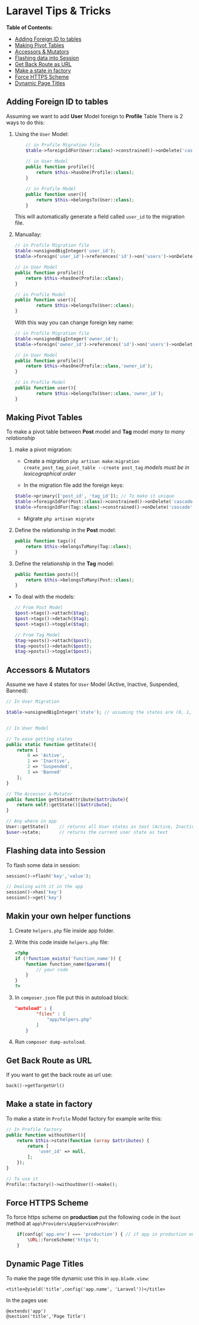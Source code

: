 # Laravel Tips & Tricks

**Table of Contents:**
* [Adding Foreign ID to tables](#adding-foreign-id-to-tables)
* [Making Pivot Tables](#making-pivot-tables)
* [Accessors & Mutators](#accessors--mutators)
* [Flashing data into Session](#flashing-data-into-session)
* [Get Back Route as URL](#get-back-route-as-url)
* [Make a state in factory](#make-a-state-in-factory)
* [Force HTTPS Scheme](#force-https-scheme)
* [Dynamic Page Titles](#dynamic-page-titles)

## Adding Foreign ID to tables
Assuming we want to add **User** Model foreign to **Profile** Table There is 2 ways to do this:
1. Using the `User` Model:

    ```php
        // in Profile Migration file
        $table->foreignIdFor(User::class)->constrained()->onDelete('cascade');
        
        // in User Model
        public function profile(){
            return $this->hasOne(Profile::class);
        }

        // in Profile Model
        public function user(){
            return $this->belongsTo(User::class);
        }
    ```

    This will automatically generate a field called `user_id` to the migration file.

2. Manuallay:

    ```php
    // in Profile Migration file
    $table->unsignedBigInteger('user_id');
    $table->foreign('user_id')->references('id')->on('users')->onDelete('cascade');
    
    // in User Model
    public function profile(){
        return $this->hasOne(Profile::class);
    }

    // in Profile Model
    public function user(){
            return $this->belongsTo(User::class);
    }
    ```

    With this way you can change foreign key name:

    ```php
    // in Profile Migration file
    $table->unsignedBigInteger('owner_id');
    $table->foreign('owner_id')->references('id')->on('users')->onDelete('cascade');
    
    // in User Model
    public function profile(){
        return $this->hasOne(Profile::class,'owner_id');
    }

    // in Profile Model
    public function user(){
            return $this->belongsTo(User::class,'owner_id');
    }
    ```


## Making Pivot Tables

To make a pivot table between **Post** model and **Tag** model *many to many relationship*
1. make a pivot migration:
    - Create a migration `php artisan make:migration create_post_tag_pivot_table --create post_tag` *models must be in lexicographical order*

	- In the migration file add the foreign keys:

    ```php
    $table->primary(['post_id', 'tag_id']); // To make it unique
	$table->foreignIdFor(Post::class)->constrained()->onDelete('cascade');   // will generate a field called "post_id"
    $table->foreignIdFor(Tag::class)->constrained()->onDelete('cascade');   // will generate a field called "tag_id"
    ```

    - Migrate `php artisan migrate`

2. Define the relationship in the **Post** model:

    ```php
	public function tags(){
		return $this->belongsToMany(Tag::class);
	}
    ```

3. Define the relationship in the **Tag** model:

	```php
    public function posts(){
		return $this->belongsToMany(Post::class);
	}
    ```

* To deal with the models:

	```php
    // From Post Model
    $post->tags()->attach($tag); 
	$post->tags()->detach($tag);
	$post->tags()->toggle($tag);

    // From Tag Model
    $tag->posts()->attach($post);
	$tag->posts()->detach($post);
	$tag->posts()->toggle($post);
    ```


## Accessors & Mutators

Assume we have 4 states for `User` Model (Active, Inactive, Suspended, Banned):

```php
// In User Migration

$table->unsignedBigInteger('state'); // assuming the states are (0, 1, 2, 3)


// In User Model

// To ease getting states 
public static function getState(){
    return [
        0 => 'Active',
        1 => 'Inactive',
        2 => 'Suspended',
        3 => 'Banned'
    ];
}

// The Accessor & Mutator
public function getStateAttribute($attribute){
    return self::getState()[$attribute];
}

// Any where in app
User::getState()    // returns all User states as text (Active, Inactive, Suspended, Banned)
$user->state;       // returns the current user state as text
```


## Flashing data into Session

To flash some data in session:

```php
session()->flash('key','value');

// Dealing with it in the app
session()->has('key')
session()->get('key')
```

## Makin your own helper functions

1. Create `helpers.php` file inside app folder.

2. Write this code inside `helpers.php` file:

    ```php
    <?php
    if (!function_exists('function_name')) {
		function function_name($params){ 
			// your code
		} 
	} 
    ?>
    ```

3. In `composer.json` file put this in autoload block:

    ```json
    "autoload" : {
			"files" : [
				"app/helpers.php"
			]
		}
    ```

4. Run `composer dump-autoload`.


## Get Back Route as URL

If you want to get the back route as url use:
```php
back()->getTargetUrl()
```


## Make a state in factory

To make a state in `Profile` Model factory for example write this:

```php
// In Profile factory
public function withoutUser(){
    return $this->state(function (array $attributes) {
        return [
            'user_id' => null,
        ];
    });
}

// To use it
Profile::factory()->withoutUser()->make();
```


## Force HTTPS Scheme

To force https scheme on **production** put the following code in the `boot` method at `app\Providers\AppServiceProvider`:
```php
	if(config('app.env') === 'production') { // if app in production only
        \URL::forceScheme('https');
    }
```


## Dynamic Page Titles

To make the page title dynamic use this in `app.blade.view`:

```blade
<title>@yield('title',config('app.name', 'Laravel'))</title>
```

In the pages use:

```blade
@extends('app')
@section('title','Page Title')
```